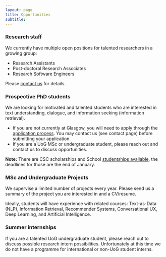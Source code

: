 ```yaml
---
layout: page
title: Opportunities
subtitle: 
---
```


### Research staff
We currently have multiple open positions for talented researchers in a growing group:
 - Research Assistants
 - Post-doctoral Research Associates
 - Research Software Engineers

Please [contact us](../contact) for details.

### Prospective PhD students
We are looking for motivated and talented students who are interested in text understanding, dialogue, and information seeking (information retrieval). 
 - If you are not currently at Glasgow, you will need to apply through the [application process](https://www.gla.ac.uk/schools/computing/postgraduateresearch/prospectivestudents/). You may contact us (see contact page) before submitting your application. 
 - If you are a UoG MSc or undergraduate student, please reach out and contact us to discuss opportunities.
 
**Note:** There are CSC scholarships and School [studentships available](https://www.gla.ac.uk/schools/computing/postgraduateresearch/prospectivestudents/studentshipinformation/), the deadlines for those are the end of January.
 
### MSc and Undergraduate Projects
We supervise a limited number of projects every year.  Please send us a summary of the project you are interested in and a CV/resume.  

Ideally, students will have experience with related courses: Text-as-Data (NLP), Information Retrieval, Recommender Systems, Conversational UX, Deep Learning, and Artificial Intelligence.  

### Summer internships
If you are a talented UoG undergraduate student, please reach out to discuss possible research intern possibilities.  Unfortunately at this time we do not have a programme for international or non-UoG student interns.

